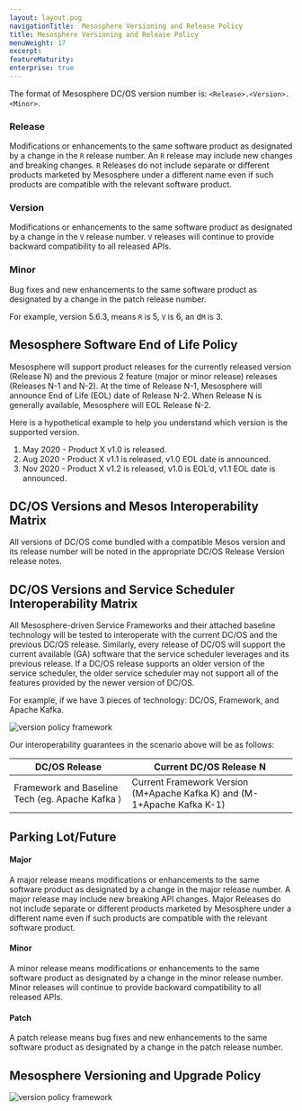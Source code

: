 ```yaml
---
layout: layout.pug
navigationTitle:  Mesosphere Versioning and Release Policy
title: Mesosphere Versioning and Release Policy
menuWeight: 17
excerpt:
featureMaturity:
enterprise: true
---
```

The format of Mesosphere DC/OS version number is: <code>&lt;Release&gt;.&lt;Version&gt;.&lt;Minor&gt;</code>.

<h3>Release</h3>

Modifications or enhancements to the same software product as designated by a change in the <code>R</code> release number.  An <code>R</code> release may include new changes and breaking changes. <code>R</code> Releases do not include separate or different products marketed by Mesosphere under a different name even if such products are compatible with the relevant software product.

<h3>Version</h3>

Modifications or enhancements to the same software product as designated by a change in the <code>V</code> release number. <code>V</code> releases will continue to provide backward compatibility to all released APIs.

<h3>Minor</h3>

Bug fixes and new enhancements to the same software product as designated by a change in the patch release number.

For example, version 5.6.3, means <code>R</code> is 5, <code>V</code> is 6, an d<code>M</code> is 3.

<h2>Mesosphere Software End of Life Policy</h2>

Mesosphere will support product releases for the currently released version (Release N) and the previous 2 feature (major or minor release) releases (Releases N-1 and N-2). At the time of Release N-1, Mesosphere will announce End of Life (EOL) date of Release N-2. When Release N is generally available, Mesosphere will EOL Release N-2.

Here is a hypothetical example to help you understand which version is the supported version.

<ol>
<li>May 2020 - Product X v1.0 is released.</li>
<li>Aug 2020 - Product X v1.1 is released, v1.0 EOL date is announced.</li>
<li>Nov 2020 - Product X v1.2 is released,  v1.0 is EOL’d, v1.1 EOL date is announced.</li>
</ol>

<h2>DC/OS Versions and Mesos Interoperability Matrix</h2>

All versions of DC/OS come bundled with a compatible Mesos version and its release number will be noted in the appropriate DC/OS Release Version release notes.

<h2>DC/OS Versions and Service Scheduler Interoperability Matrix</h2>

All Mesosphere-driven Service Frameworks and their attached baseline technology will be tested to interoperate with the current DC/OS and the previous DC/OS release. Similarly, every release of DC/OS will support the current available (GA) software that the service scheduler leverages and its previous release.  If a DC/OS release supports an older version of the service scheduler, the older service scheduler may not support all of the features provided by the newer version of DC/OS.

For example, if we have 3 pieces of technology: DC/OS, Framework, and Apache Kafka.

![version policy framework](/1.10/img/version-policy-1.png)

Our interoperability guarantees in the scenario above will be as follows:

<table>
<thead>
<tr>
  <th><strong>DC/OS Release</strong></th>
  <th><strong>Current DC/OS Release N</strong></th>
</tr>
</thead>
<tbody>
<tr>
  <td>Framework and Baseline Tech (eg. Apache Kafka )</td>
  <td>Current Framework Version (M+Apache Kafka K) and (M-1+Apache Kafka K-1)</td>
</tr>
</tbody>
</table>

<h2>Parking Lot/Future</h2>

<!-- ### Semantic Versioning

Semantic versioning is a widely-adopted scheme for describing meaning about the underlying code and what has been modified from one version to the next.  It is  well documented at [www.semver.org](http://www.semver.org/) and is based on a release number which has 3 primary components: major release number, minor release number and patch release number.

### `<MAJOR>.<MINOR>.<PATCH>`
-->

<h4>Major</h4>

A major release means modifications or enhancements to the same software product as designated by a change in the major release number.  A major release may include new breaking API changes. Major Releases do not include separate or different products marketed by Mesosphere under a different name even if such products are compatible with the relevant software product.

<h4>Minor</h4>

A minor release means modifications or enhancements to the same software product as designated by a change in the minor release number. Minor releases will continue to provide backward compatibility to all released APIs.

<h4>Patch</h4>

A patch release means bug fixes and new enhancements to the same software product as designated by a change in the patch release number.

<h2>Mesosphere Versioning and Upgrade Policy</h2>

![version policy framework](/1.10/img/version-policy-2.png)
